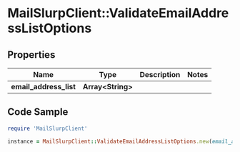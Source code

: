 # MailSlurpClient::ValidateEmailAddressListOptions

## Properties

Name | Type | Description | Notes
------------ | ------------- | ------------- | -------------
**email_address_list** | **Array&lt;String&gt;** |  | 

## Code Sample

```ruby
require 'MailSlurpClient'

instance = MailSlurpClient::ValidateEmailAddressListOptions.new(email_address_list: null)
```


